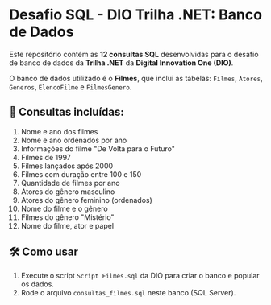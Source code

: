 # Desafio SQL - DIO Trilha .NET: Banco de Dados

Este repositório contém as **12 consultas SQL** desenvolvidas para o desafio de banco de dados da **Trilha .NET** da **Digital Innovation One (DIO)**.

O banco de dados utilizado é o **Filmes**, que inclui as tabelas: `Filmes`, `Atores`, `Generos`, `ElencoFilme` e `FilmesGenero`.

## 📄 Consultas incluídas:
1. Nome e ano dos filmes  
2. Nome e ano ordenados por ano  
3. Informações do filme "De Volta para o Futuro"  
4. Filmes de 1997  
5. Filmes lançados após 2000  
6. Filmes com duração entre 100 e 150  
7. Quantidade de filmes por ano  
8. Atores do gênero masculino  
9. Atores do gênero feminino (ordenados)  
10. Nome do filme e o gênero  
11. Filmes do gênero "Mistério"  
12. Nome do filme, ator e papel

## 🛠️ Como usar
1. Execute o script `Script Filmes.sql` da DIO para criar o banco e popular os dados.
2. Rode o arquivo `consultas_filmes.sql` neste banco (SQL Server).
